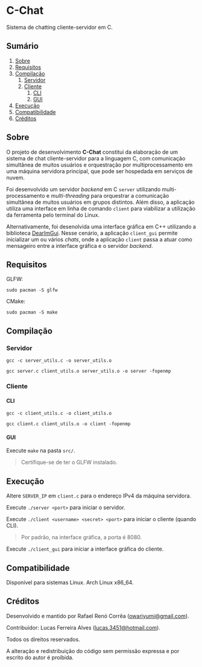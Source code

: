 # C-Chat
Sistema de chatting cliente-servidor em C.

## Sumário

1. [Sobre](#sobre)
2. [Requisitos](#requisitos)
3. [Compilação](#compilação)
    1. [Servidor](#servidor)
    2. [Cliente](#Cliente)
        1. [CLI](#cli)
        2. [GUI](#gui)
4. [Execução](#execução)
5. [Compatibilidade](#compatibilidade)
6. [Créditos](#créditos)

## Sobre

O projeto de desenvolvimento __C-Chat__ constitui da elaboração de um sistema de chat cliente-servidor para a linguagem C, com comunicação simultânea de muitos usuários e orquestração por multiprocessamento em uma máquina servidora principal, que pode ser hospedada em serviços de nuvem.

Foi desenvolvido um servidor _backend_ em C `server` utilizando multi-processamento e _multi-threading_ para orquestrar a comunicação simultânea de muitos usuários em grupos distintos. Além disso, a aplicação utiliza uma interface em linha de comando `client` para viabilizar a utilização da ferramenta pelo terminal do Linux.

Alternativamente, foi desenolvida uma interface gráfica em C++ utilizando a biblioteca [DearImGui](https://github.com/ocornut/imgui). Nesse cenário, a aplicação `client_gui` permite inicializar um ou vários _chats_, onde a aplicação `client` passa a atuar como mensageiro entre a interface gráfica e o servidor _backend_.

## Requisitos

GLFW:

`sudo pacman -S glfw`

CMake:

`sudo pacman -S make`

## Compilação

### Servidor

`gcc -c server_utils.c -o server_utils.o`

`gcc server.c client_utils.o server_utils.o -o server -fopenmp`

### Cliente

#### CLI

`gcc -c client_utils.c -o client_utils.o`

`gcc client.c client_utils.o -o client -fopenmp`

#### GUI

Execute `make` na pasta `src/`.

> Certifique-se de ter o GLFW instalado.

## Execução

Altere `SERVER_IP` em `client.c` para o endereço IPv4 da máquina servidora.

Execute `./server <port>` para iniciar o servidor.

Execute `./client <username> <secret> <port>` para iniciar o cliente (quando CLI).
> Por padrão, na interface gráfica, a porta é 8080.

Execute `./client_gui` para iniciar a interface gráfica do cliente.

## Compatibilidade

Disponível para sistemas Linux. Arch Linux x86_64.

## Créditos

Desenvolvido e mantido por Rafael Renó Corrêa (owariyumi@gmail.com).

Contribuidor: Lucas Ferreira Alves (lucas.3451@hotmail.com).

Todos os direitos reservados.

A alteração e redistribuição do código sem permissão expressa e por escrito do autor é proíbida.
